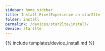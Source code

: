 ```yaml
---
sidebar: home_sidebar
title: Install PixelExperience on star2lte
folder: install
permalink: /devices/star2lte/install/
device: star2lte
---
```

{% include templates/device_install.md %}
